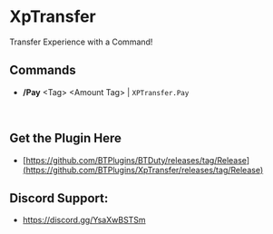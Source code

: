 # XpTransfer
Transfer Experience with a Command!
<br/>

## Commands
- **/Pay** &lt;Tag> &lt;Amount Tag> | ``XPTransfer.Pay``
<br />


## Get the Plugin Here
- [https://github.com/BTPlugins/BTDuty/releases/tag/Release](https://github.com/BTPlugins/XpTransfer/releases/tag/Release)

## Discord Support: 
- https://discord.gg/YsaXwBSTSm
